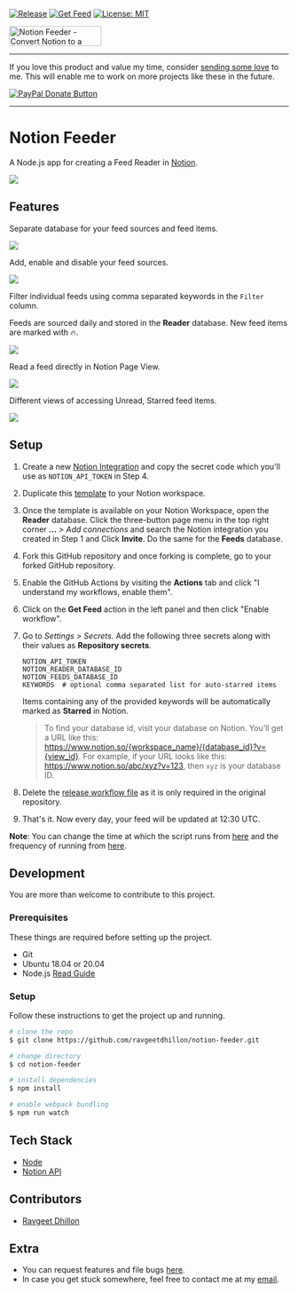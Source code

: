 [![Release](https://github.com/ravgeetdhillon/notion-feeder/actions/workflows/release.yml/badge.svg)](https://github.com/ravgeetdhillon/notion-feeder/actions/workflows/release.yml)
[![Get Feed](https://github.com/ravgeetdhillon/notion-feeder/actions/workflows/main.yml/badge.svg)](https://github.com/ravgeetdhillon/notion-feeder/actions/workflows/main.yml)
[![License: MIT](https://img.shields.io/badge/License-MIT-yellow.svg)](https://opensource.org/licenses/MIT)

<a href="https://www.producthunt.com/posts/notion-feeder?utm_source=badge-featured&utm_medium=badge&utm_souce=badge-notion-feeder" target="_blank"><img src="https://api.producthunt.com/widgets/embed-image/v1/featured.svg?post_id=316289&theme=light" alt="Notion Feeder - Convert Notion to a Feed Reader | Product Hunt" style="width: 166px; height: 36px;" width="166" height="36" /></a>

---

If you love this product and value my time, consider [sending some love](https://paypal.me/ravgeetdhillon) to me. This will enable me to work on more projects like these in the future.

[![PayPal Donate Button](https://images.squarespace-cdn.com/content/v1/55f62c4ce4b02545cc6ee94f/1558204823259-CQ0YNKZEHP7W5LO64PBU/paypal-donate-button-1.PNG?format=300w)](https://paypal.me/ravgeetdhillon)

---

# Notion Feeder

A Node.js app for creating a Feed Reader in [Notion](https://notion.so).

![](/screenshots/working.gif)

## Features

Separate database for your feed sources and feed items.

![](/screenshots/image-1.png)

Add, enable and disable your feed sources.

![](/screenshots/image-2.png)

Filter individual feeds using comma separated keywords in the `Filter` column.

Feeds are sourced daily and stored in the **Reader** database. New feed items are marked with 🔥.

![](/screenshots/image-3.png)

Read a feed directly in Notion Page View.

![](/screenshots/image-4.png)

Different views of accessing Unread, Starred feed items.

![](/screenshots/image-5.png)

## Setup

1. Create a new [Notion Integration](https://www.notion.so/my-integrations) and copy the secret code which you'll use as `NOTION_API_TOKEN` in Step 4.

2. Duplicate this [template](https://ravsamhq.notion.site/Feeder-fa2aa54827fa42c2af1eb25c7a45a408) to your Notion workspace.

3. Once the template is available on your Notion Workspace, open the **Reader** database. Click the three-button page menu in the top right corner **...** _> Add connections_ and search the Notion integration you created in Step 1 and Click **Invite**. Do the same for the **Feeds** database.

4. Fork this GitHub repository and once forking is complete, go to your forked GitHub repository.

5. Enable the GitHub Actions by visiting the **Actions** tab and click "I understand my workflows, enable them".

6. Click on the **Get Feed** action in the left panel and then click "Enable workflow".

7. Go to _Settings > Secrets_. Add the following three secrets along with their values as **Repository secrets**.

   ```
   NOTION_API_TOKEN
   NOTION_READER_DATABASE_ID
   NOTION_FEEDS_DATABASE_ID
   KEYWORDS  # optional comma separated list for auto-starred items
   ```

   Items containing any of the provided keywords will be automatically marked as **Starred** in Notion.

   > To find your database id, visit your database on Notion. You'll get a URL like this: https://www.notion.so/{workspace_name}/{database_id}?v={view_id}. For example, if your URL looks like this: https://www.notion.so/abc/xyz?v=123, then `xyz` is your database ID.

8. Delete the [release workflow file](.github/workflows/release.yml) as it is only required in the original repository.

9. That's it. Now every day, your feed will be updated at 12:30 UTC.

**Note**: You can change the time at which the script runs from [here](.github/workflows/main.yml#L5) and the frequency of running from [here](.github/workflows/main.yml#L15).

## Development

You are more than welcome to contribute to this project.

### Prerequisites

These things are required before setting up the project.

- Git
- Ubuntu 18.04 or 20.04
- Node.js [Read Guide](https://www.digitalocean.com/community/tutorials/how-to-install-node-js-on-ubuntu-20-04)

### Setup

Follow these instructions to get the project up and running.

```bash
# clone the repo
$ git clone https://github.com/ravgeetdhillon/notion-feeder.git

# change directory
$ cd notion-feeder

# install dependencies
$ npm install

# enable webpack bundling
$ npm run watch
```

## Tech Stack

- [Node](https://nodejs.org/)
- [Notion API](https://developers.notion.com)

## Contributors

- [Ravgeet Dhillon](https://github.com/ravgeetdhillon)

## Extra

- You can request features and file bugs [here](https://github.com/ravgeetdhillon/notion-feeder/issues).
- In case you get stuck somewhere, feel free to contact me at my [email](mailto:ravgeetdhillon@gmail.com).

